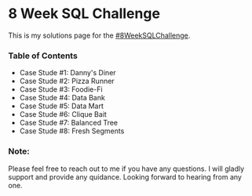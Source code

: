 # 8 Week SQL Challenge

This is my solutions page for the [#8WeekSQLChallenge](https://8weeksqlchallenge.com/).

### Table of Contents

- Case Stude #1: Danny's Diner
- Case Stude #2: Pizza Runner
- Case Stude #3: Foodie-Fi
- Case Stude #4: Data Bank
- Case Stude #5: Data Mart
- Case Stude #6: Clique Bait
- Case Stude #7: Balanced Tree
- Case Stude #8: Fresh Segments

### Note:
Please feel free to reach out to me if you have any questions. I will gladly support and provide any quidance. Looking forward to hearing from any one.
